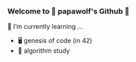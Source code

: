 ### Welcome to 🐶 papawolf's Github 👋

🌱 I’m currently learning ...
- 🖥 genesis of code (in 42)
- 🐣 algorithm study


<!--
**papawolf90/papawolf90** is a ✨ _special_ ✨ repository because its `README.md` (this file) appears on your GitHub profile.

Here are some ideas to get you started:

- 🔭 I’m currently working on ...
- 🌱 I’m currently learning ...
- 👯 I’m looking to collaborate on ...
- 🤔 I’m looking for help with ...
- 💬 Ask me about ...
- 📫 How to reach me: ...
- 😄 Pronouns: ...
- ⚡ Fun fact: ...
-->
